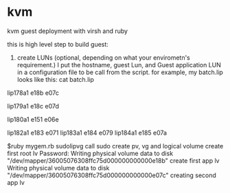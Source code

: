 kvm
===

kvm guest deployment with virsh and ruby

this is high level step to build guest:

1. create LUNs  (optional, depending on what your envirometn's requirement.)
I put the hostname, guest Lun, and Guest application LUN in a configuration file to be call from the script.
for example,  my batch.lip looks like this:
cat batch.lip

lip178a1        e18b    e07c

lip179a1        e18c    e07d

lip180a1        e151    e06e

lip182a1        e183    e071
lip183a1        e184    e079
lip184a1        e185    e07a

$ruby mygem.rb  sudolipvg
call sudo create pv, vg and logical volume
create first root lv
Password:
  Writing physical volume data to disk "/dev/mapper/36005076308ffc75d000000000000e18b"
create first app lv
  Writing physical volume data to disk "/dev/mapper/36005076308ffc75d000000000000e07c"
creating second app lv







